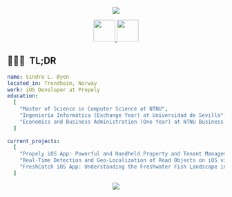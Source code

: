 <p align="center">
  <img src="https://capsule-render.vercel.app/api?type=waving&color=gradient&text=Hello!&height=100&section=header"/>
</p>

<p align="center">
  <a href="https://www.linkedin.com/in/sindre-oeyen/">
    <img height="50" src="https://user-images.githubusercontent.com/46517096/166973395-19676cd8-f8ec-4abf-83ff-da8243505b82.png"/>
  </a>
  <a href="https://medium.com/@oyensindre">
    <img height="50" src="https://github.com/user-attachments/assets/5893aa01-6ece-4a42-82e8-541e0983837b"/>
  </a>
</p>

<h2> 👨🏻‍💻 &nbsp;TL;DR</h2>

```yaml
name: Sindre L. Øyen
located_in: Trondheim, Norway
work: iOS Developer at Propely
education:
  [
    "Master of Science in Computer Science at NTNU",
    "Ingeniería Informática (Exchange Year) at Universidad de Sevilla",
    "Economics and Business Administration (One Year) at NTNU Business School",
  ]
  
current_projects:
  [
    "Propely iOS App: Powerful and Handheld Property and Tenant Management",
    "Real-Time Detection and Geo-Localization of Road Objects on iOS via GNSS-RTK and Visual Sensor Fusion",
    "FreshCatch iOS App: Understanding the Freshwater Fish Landscape in Norway"
  ]
```


<p align="center">
  <img src="https://capsule-render.vercel.app/api?type=waving&color=gradient&height=100&section=footer"/>
</p>
